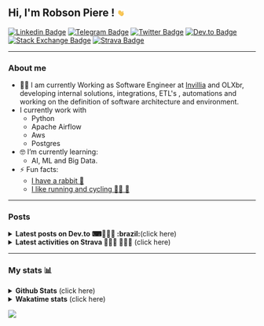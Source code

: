 ## Hi, I'm Robson Piere ! <img src="images/giphy.gif" width="15px">

[![Linkedin Badge](https://img.shields.io/badge/-LinkedIn-0077b5?style=for-the-badge&logo=Linkedin&logoColor=white&link=https://www.linkedin.com/in/robsonpiere/)](https://www.linkedin.com/in/robsonpiere/)
[![Telegram Badge](https://img.shields.io/badge/-Telegram-0088cc?style=for-the-badge&labelColor=0088cc&logo=telegram&logoColor=fff&link=https://t.me/robsonpiere)](https://t.me/robsonpiere)
[![Twitter Badge](https://img.shields.io/badge/-Twitter-1da1f2?style=for-the-badge&labelColor=1da1f2&logo=twitter&logoColor=white&link=https://twitter.com/robsonpiere)](https://twitter.com/robsonpiere)
[![Dev.to Badge](https://img.shields.io/badge/-Dev.to-black?style=for-the-badge&labelColor=black&logo=dev.to&logoColor=white&link=https://dev.to/robsonpiere)](https://dev.to/robsonpiere)
[![Stack Exchange Badge](https://img.shields.io/badge/-Stack_exchange-green?style=for-the-badge&logo=stackexchange&color=ef8236&link=https://stackexchange.com/users/12017805/robson-piere?tab=accounts)](https://stackexchange.com/users/12017805/robson-piere?tab=accounts)
[![Strava Badge](https://img.shields.io/badge/-Strava-fc5200?style=for-the-badge&labelColor=fc5200&logo=strava&logoColor=white&link=https://www.strava.com/athletes/35299327)](https://www.strava.com/athletes/robson-piere)

---

### About me ###

- 👨‍💻 I am currently Working as Software Engineer at [Invillia](https://invillia.com/) and OLXbr, developing internal solutions, integrations, ETL's , automations and working on the definition of software architecture and environment.
- I currently work with
    - Python
    - Apache Airflow
    - Aws
    - Postgres
- 🤓 I’m currently learning:
    - AI, ML and Big Data.
- ⚡ Fun facts:
  - [I have a rabbit :rabbit:](https://www.instagram.com/p/BYv8-tLj2kh/) 
  - [I like running and cycling 🚴‍♂️ 🏃](https://www.strava.com/athletes/35299327)


---

### Posts ###

<details>
  <summary><b>Latest posts on Dev.to ⌨👨🏽‍💻 :brazil:</b>(click here)</summary>
  
<!-- DEVTO-POST-LIST:START -->
- [Redis Nativo no Windows e Windows Server](https://dev.to/robsonpiere/redis-no-windows-e-windows-server-1e76)
- [Mapa Personalizado no Strava: #statmaps](https://dev.to/robsonpiere/mapa-personalizado-no-strava-statmaps-259l)
- [Participei da Hacktoberfest e plantei uma árvore 🌳](https://dev.to/robsonpiere/participei-da-hacktoberfest-e-plantei-uma-arvore-4ngj)
<!-- DEVTO-POST-LIST:END -->
</details>

<details>
  <summary><b>Latest activities on Strava 🚴🏼‍♂️ 🏃🏼‍♂️</b> (click here)</summary>
  
<!-- STRAVA-POST-LIST:START -->
- [41 %](https://strava.com/activities/6832052661)
- [35 %](https://strava.com/activities/6825539319)
- [Tentando ir pela sombra 🥵](https://strava.com/activities/6803104959)
- [22 %](https://strava.com/activities/6794826317)
- [Caminhada matinal](https://strava.com/activities/6781441943)
- [16%](https://strava.com/activities/6776244203)
- [6%](https://strava.com/activities/6765773746)
- [Teste Amazfit band](https://strava.com/activities/6762360292)
- [Natação vespertina](https://strava.com/activities/6754306129)
- [Trilha com pedal do cabral](https://strava.com/activities/6746680040)
<!-- STRAVA-POST-LIST:END -->
</details>

---

### My stats 📊 ### 

<details>
    <summary><b>Github Stats</b>   (click here)</summary>
    <img align="center" title="Robson github stats" alt="Robson github stats" src="https://github-readme-stats.vercel.app/api?username=robsonpiere&count_private=true&show_icons=true&theme=vue-dark&include_all_commits=false" />
    <img align="center" title="Top Langs" alt="Top Langs" src="https://github-readme-stats.vercel.app/api/top-langs/?username=robsonpiere&layout=compact&theme=vue-dark&langs_count=8&custom_title=Top Languages (public only)&hide=jupyter%20notebook" />
</details>

<details>
  <summary><b>Wakatime stats</b>  (click here)</summary>
  <img align="center" title="Wakatime dashboard" alt="Wakatime dashboard" src="https://wakatime.com/share/@robsonpiere/0a3558b3-838e-4e72-b40f-18bcf3f64810.svg" />
</details>



![](https://komarev.com/ghpvc/?username=robsonpiere&label=PROFILE+VIEWS&&style=flat-square)
